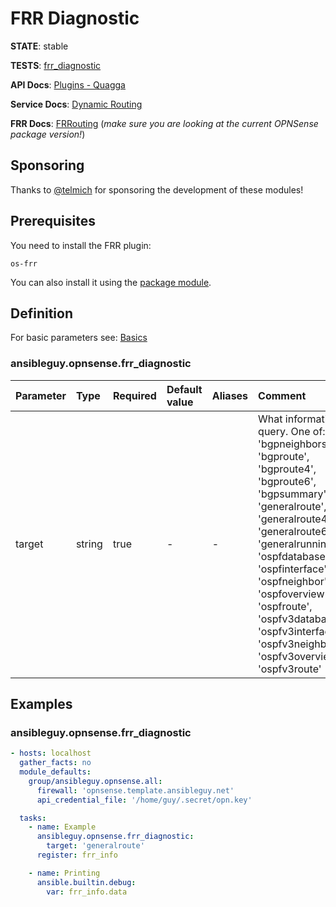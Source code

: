 # FRR Diagnostic

**STATE**: stable

**TESTS**: [frr_diagnostic](https://github.com/ansibleguy/collection_opnsense/blob/latest/tests/frr_diagnostic.yml)

**API Docs**: [Plugins - Quagga](https://docs.opnsense.org/development/api/plugins/quagga.html)

**Service Docs**: [Dynamic Routing](https://docs.opnsense.org/manual/dynamic_routing.html)

**FRR Docs**: [FRRouting](https://docs.frrouting.org/) (_make sure you are looking at the current OPNSense package version!_)

## Sponsoring

Thanks to [@telmich](https://github.com/telmich) for sponsoring the development of these modules!

## Prerequisites

You need to install the FRR plugin:
```
os-frr
```

You can also install it using the [package module](https://opnsense.ansibleguy.net/en/latest/modules/package.html).

## Definition

For basic parameters see: [Basics](https://opnsense.ansibleguy.net/en/latest/usage/2_basic.html)

### ansibleguy.opnsense.frr_diagnostic

| Parameter   | Type            | Required | Default value         | Aliases | Comment                                                                                                                                                                                                                                                                                                                                  |
|:------------|:----------------|:---------|:----------------------|:--------|:-----------------------------------------------------------------------------------------------------------------------------------------------------------------------------------------------------------------------------------------------------------------------------------------------------------------------------------------|
| target      | string          | true     | -                     | -       | What information to query. One of: 'bgpneighbors', 'bgproute', 'bgproute4', 'bgproute6', 'bgpsummary', 'generalroute', 'generalroute4', 'generalroute6', 'generalrunningconfig', 'ospfdatabase', 'ospfinterface', 'ospfneighbor', 'ospfoverview', 'ospfroute', 'ospfv3database', 'ospfv3interface', 'ospfv3neighbor', 'ospfv3overview', 'ospfv3route' |

## Examples

### ansibleguy.opnsense.frr_diagnostic

```yaml
- hosts: localhost
  gather_facts: no
  module_defaults:
    group/ansibleguy.opnsense.all:
      firewall: 'opnsense.template.ansibleguy.net'
      api_credential_file: '/home/guy/.secret/opn.key'

  tasks:
    - name: Example
      ansibleguy.opnsense.frr_diagnostic:
        target: 'generalroute'
      register: frr_info

    - name: Printing
      ansible.builtin.debug:
        var: frr_info.data
```
